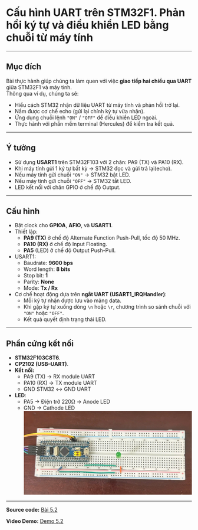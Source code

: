 # Cấu hình UART trên STM32F1. Phản hồi ký tự và điều khiển LED bằng chuỗi từ máy tính  
---
## Mục đích  
Bài thực hành giúp chúng ta làm quen với việc **giao tiếp hai chiều qua UART** giữa STM32F1 và máy tính.  
Thông qua ví dụ, chúng ta sẽ:  

- Hiểu cách STM32 nhận dữ liệu UART từ máy tính và phản hồi trở lại.  
- Nắm được cơ chế echo (gửi lại chính ký tự vừa nhận).  
- Ứng dụng chuỗi lệnh `"ON"` / `"OFF"` để điều khiển LED ngoài.  
- Thực hành với phần mềm terminal (Hercules) để kiểm tra kết quả.  

---

## Ý tưởng  
- Sử dụng **USART1** trên STM32F103 với 2 chân: PA9 (TX) và PA10 (RX).  
- Khi máy tính gửi 1 ký tự bất kỳ → STM32 đọc và gửi trả lại(echo).  
- Nếu máy tính gửi chuỗi `"ON"` → STM32 bật LED.  
- Nếu máy tính gửi chuỗi `"OFF"` → STM32 tắt LED.  
- LED kết nối với chân GPIO ở chế độ Output.  

---

## Cấu hình  
- Bật clock cho **GPIOA**, **AFIO**, và **USART1**.  
- Thiết lập:  
  - **PA9 (TX)** ở chế độ Alternate Function Push-Pull, tốc độ 50 MHz.  
  - **PA10 (RX)** ở chế độ Input Floating.  
  - **PA5** (LED) ở chế độ Output Push-Pull.  
- USART1:  
  - Baudrate: **9600 bps**  
  - Word length: **8 bits**  
  - Stop bit: **1**  
  - Parity: **None**  
  - Mode: **Tx / Rx**  
- Cơ chế hoạt động dựa trên **ngắt UART (USART1_IRQHandler)**:  
  - Mỗi ký tự nhận được lưu vào mảng data.  
  - Khi gặp ký tự xuống dòng `\n` hoặc `\r`, chương trình so sánh chuỗi với `"ON"` hoặc `"OFF"`.  
  - Kết quả quyết định trạng thái LED.

---

## Phần cứng kết nối  
- **STM32F103C8T6**.  
- **CP2102 (USB–UART)**.  
- **Kết nối:**  
  - PA9 (TX) → RX module UART  
  - PA10 (RX) → TX module UART  
  - GND STM32 ↔ GND UART  
- **LED**:  
  - PA5 → Điện trở 220Ω → Anode LED  
  - GND → Cathode LED 
![alt text](ex5.jpg)  
---

**Source code:** [Bài 5.2](RQ2_lib.c)  

**Video Demo:** [Demo 5.2](https://drive.google.com/drive/u/0/folders/1Oe8JzTGrgc85HJdUix4PGqNyrMWjyYAS)  
